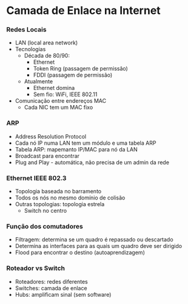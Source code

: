 # Camada de Enlace na Internet

### Redes Locais
- LAN (local area network)
- Tecnologias
  - Década de 80/90:
    - Ethernet
    - Token Ring (passagem de permissão)
    - FDDI (passagem de permissão)
  - Atualmente
    - Ethernet domina
    - Sem fio: WiFi, IEEE 802.11
- Comunicação entre endereços MAC
  - Cada NIC tem um MAC fixo


### ARP
- Address Resolution Protocol
- Cada nó IP numa LAN tem um módulo e uma tabela ARP
- Tabela ARP: mapemanto IP/MAC para nó da LAN
- Broadcast para encontrar
- Plug and Play - automática, não precisa de um admin da rede

### Ethernet IEEE 802.3
- Topologia baseada no barramento
- Todos os nós no mesmo domínio de colisão
- Outras topologias: topologia estrela
  - Switch no centro

### Função dos comutadores
- Filtragem: determina se um quadro é repassado ou descartado
- Determina as interfaces para as quais um quadro deve ser dirigido
- Flood para encontrar o destino (autoaprendizagem)

### Roteador vs Switch
- Roteadores: redes diferentes
- Switches: camada de enlace
- Hubs: amplificam sinal (sem software)
